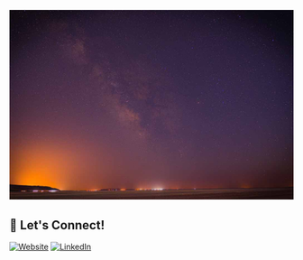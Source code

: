 ![milkyway](./assets/sky2.jpg)

## 🔗 Let's Connect!
<a href="https://nmacun.com/" target="_blank"><img alt="Website" src="https://img.shields.io/badge/Personal Blog-%23026AA7.svg?&style=for-the-badge&logo=https://nmacun.com/favicon.png&logoColor=white" /></a>
<a href="https://www.linkedin.com/in/nrlmcn/" target="_blank"><img alt="LinkedIn" src="https://img.shields.io/badge/linkedin-%230077B5.svg?&style=for-the-badge&logo=linkedin&logoColor=white" /></a>
